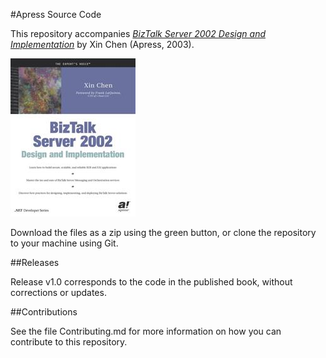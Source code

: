 #Apress Source Code

This repository accompanies [*BizTalk Server 2002 Design and Implementation*](http://www.apress.com/9781590590348) by Xin Chen (Apress, 2003).

![Cover image](9781590590348.jpg)

Download the files as a zip using the green button, or clone the repository to your machine using Git.

##Releases

Release v1.0 corresponds to the code in the published book, without corrections or updates.

##Contributions

See the file Contributing.md for more information on how you can contribute to this repository.

